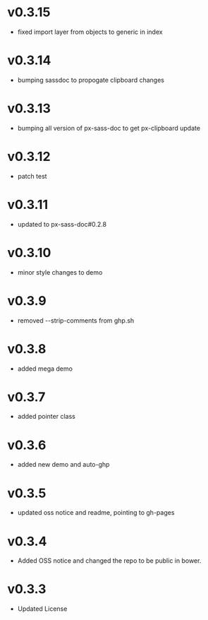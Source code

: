v0.3.15
==================
* fixed import layer from objects to generic in index

v0.3.14
==================
* bumping sassdoc to propogate clipboard changes

v0.3.13
==================
* bumping all version of px-sass-doc to get px-clipboard update

v0.3.12
==================
* patch test

v0.3.11
==============================
* updated to px-sass-doc#0.2.8

v0.3.10
==============================
* minor style changes to demo

v0.3.9
==============================
* removed --strip-comments from ghp.sh

v0.3.8
==============================
* added mega demo

v0.3.7
==============================
* added pointer class

v0.3.6
==============================
* added new demo and auto-ghp

v0.3.5
==============================
* updated oss notice and readme, pointing to gh-pages

v0.3.4
==============================
* Added OSS notice and changed the repo to be public in bower.

v0.3.3
===================
* Updated License
